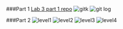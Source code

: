 ###Part 1
[Lab 3 part 1 repo](https://github.com/tomatosoldier/lab3part1)
![gitk](https://snag.gy/BE8jXa.jpg)
![git log](https://snag.gy/Hc6MPv.jpg)

###Part 2
![level1](https://snag.gy/CBy5wq.jpg)
![level2](https://snag.gy/fQLMTl.jpg)
![level3](https://snag.gy/8FUSnR.jpg)
![level4](https://snag.gy/miGbOW.jpg)
